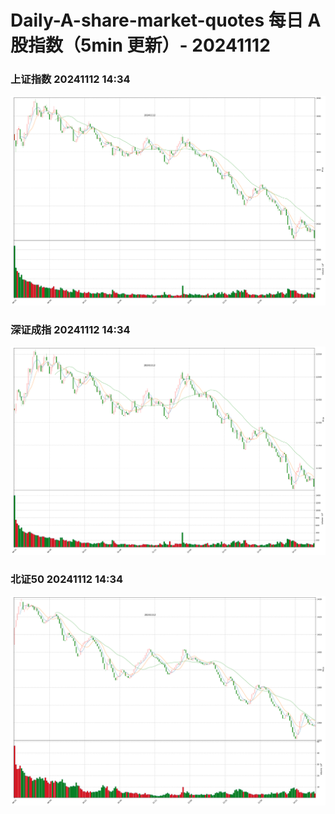 
# Daily-A-share-market-quotes 每日 A 股指数（5min 更新）- 20241112

### 上证指数 20241112 14:34
![](./fig/2024/11/20241112-sh000001.png)

### 深证成指 20241112 14:34
![](./fig/2024/11/20241112-sz399001.png)

### 北证50 20241112 14:34
![](./fig/2024/11/20241112-bj899050.png)
